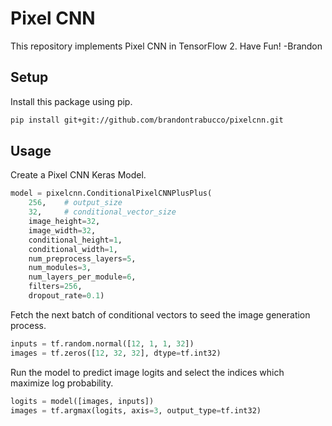 # Pixel CNN

This repository implements Pixel CNN in TensorFlow 2. Have Fun! -Brandon

## Setup

Install this package using pip.

```bash
pip install git+git://github.com/brandontrabucco/pixelcnn.git
```

## Usage

Create a Pixel CNN Keras Model.

```python
model = pixelcnn.ConditionalPixelCNNPlusPlus(
    256,    # output_size
    32,     # conditional_vector_size
    image_height=32,
    image_width=32,
    conditional_height=1,
    conditional_width=1,
    num_preprocess_layers=5,
    num_modules=3,
    num_layers_per_module=6,
    filters=256,
    dropout_rate=0.1)
```

Fetch the next batch of conditional vectors to seed the image generation process.

```python
inputs = tf.random.normal([12, 1, 1, 32])
images = tf.zeros([12, 32, 32], dtype=tf.int32)
```

Run the model to predict image logits and select the indices which maximize log probability.

```python
logits = model([images, inputs])
images = tf.argmax(logits, axis=3, output_type=tf.int32)
```
